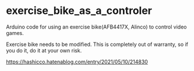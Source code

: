 # exercise_bike_as_a_controler
Arduino code for using an exercise bike(AFB4417X, Alinco) to control video games.

Exercise bike needs to be modified. This is completely out of warranty, so if you do it, do it at your own risk.

https://hashicco.hatenablog.com/entry/2021/05/10/214830

